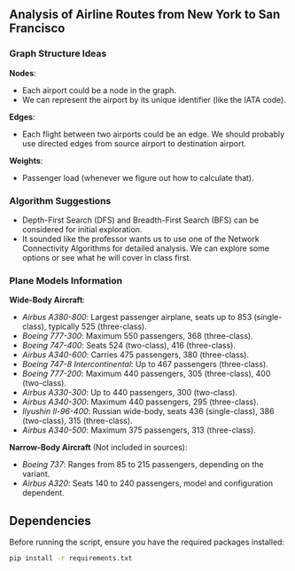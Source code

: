 ## Analysis of Airline Routes from New York to San Francisco

### Graph Structure Ideas

**Nodes**:
- Each airport could be a node in the graph.
- We can represent the airport by its unique identifier (like the IATA code).

**Edges**:
- Each flight between two airports could be an edge. We should probably use directed edges from source airport to destination airport.

**Weights**:
- Passenger load (whenever we figure out how to calculate that).

### Algorithm Suggestions

- Depth-First Search (DFS) and Breadth-First Search (BFS) can be considered for initial exploration.
- It sounded like the professor wants us to use one of the Network Connectivity Algorithms for detailed analysis. We can explore some options or see what he will cover in class first.

### Plane Models Information

**Wide-Body Aircraft**:
- *Airbus A380-800*: Largest passenger airplane, seats up to 853 (single-class), typically 525 (three-class).
- *Boeing 777-300*: Maximum 550 passengers, 368 (three-class).
- *Boeing 747-400*: Seats 524 (two-class), 416 (three-class).
- *Airbus A340-600*: Carries 475 passengers, 380 (three-class).
- *Boeing 747-8 Intercontinental*: Up to 467 passengers (three-class).
- *Boeing 777-200*: Maximum 440 passengers, 305 (three-class), 400 (two-class).
- *Airbus A330-300*: Up to 440 passengers, 300 (two-class).
- *Airbus A340-300*: Maximum 440 passengers, 295 (three-class).
- *Ilyushin Il-96-400*: Russian wide-body, seats 436 (single-class), 386 (two-class), 315 (three-class).
- *Airbus A340-500*: Maximum 375 passengers, 313 (three-class).

**Narrow-Body Aircraft** (Not included in sources):
- *Boeing 737*: Ranges from 85 to 215 passengers, depending on the variant.
- *Airbus A320*: Seats 140 to 240 passengers, model and configuration dependent.

## Dependencies

Before running the script, ensure you have the required packages installed:
```bash
pip install -r requirements.txt
```